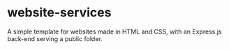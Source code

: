# website-services
A simple template for websites made in HTML and CSS, with an Express.js back-end serving a public folder.
